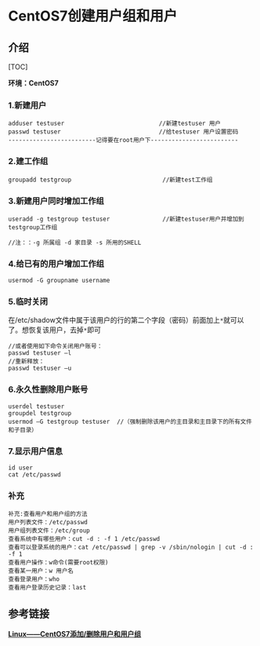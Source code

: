 # CentOS7创建用户组和用户

## 介绍

[TOC]

**环境：CentOS7**

### 1.新建用户

```
adduser testuser                           //新建testuser 用户
passwd testuser                            //给testuser 用户设置密码
-------------------------记得要在root用户下-------------------------
```

### 2.建工作组

```
groupadd testgroup                          //新建test工作组
```

### 3.新建用户同时增加工作组

```
useradd -g testgroup testuser               //新建testuser用户并增加到testgroup工作组

//注：：-g 所属组 -d 家目录 -s 所用的SHELL
```

### 4.给已有的用户增加工作组

```
usermod -G groupname username
```

### 5.临时关闭

在/etc/shadow文件中属于该用户的行的第二个字段（密码）前面加上`*`就可以了。想恢复该用户，去掉`*`即可

```
//或者使用如下命令关闭用户账号：
passwd testuser –l
//重新释放：
passwd testuser –u
```

### 6.永久性删除用户账号

```
userdel testuser 
groupdel testgroup
usermod –G testgroup testuser  //（强制删除该用户的主目录和主目录下的所有文件和子目录）
```

### 7.显示用户信息

```
id user
cat /etc/passwd
```

### 补充

```
补充:查看用户和用户组的方法
用户列表文件：/etc/passwd
用户组列表文件：/etc/group
查看系统中有哪些用户：cut -d : -f 1 /etc/passwd
查看可以登录系统的用户：cat /etc/passwd | grep -v /sbin/nologin | cut -d : -f 1
查看用户操作：w命令(需要root权限)
查看某一用户：w 用户名
查看登录用户：who
查看用户登录历史记录：last
```

## 参考链接

[**Linux——CentOS7添加/删除用户和用户组**](https://www.imooc.com/article/17776?block_id=tuijian_wz)